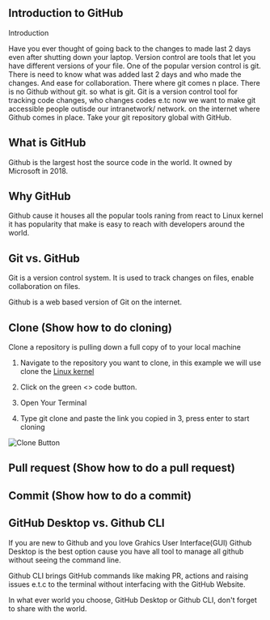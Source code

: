 ## Introduction to GitHub

Introduction

Have you ever thought of going back to the changes to made last 2 days even after shutting down your laptop. Version control are tools that let you have different versions of your file. One of the popular version control is git.
There is need to know what was added last 2 days and who made the changes. And ease for collaboration. There where git comes n place.
There is no Github without git. so what is git. Git is a version control tool for tracking code changes, who changes codes e.tc now we want to make git accessible people outisde our intranetwork/ network. on the internet where Github comes in place. Take your git repository
global with GitHub.

## What is GitHub

Github is the largest host the source code in the world. It owned by Microsoft in 2018.

## Why GitHub

Github cause it houses all the popular tools raning from react to Linux kernel it has popularity that make is easy to reach with developers around the world.

## Git vs. GitHub

Git is a version control system. It is used to track changes on files, enable collaboration on files.

Github is a web based version of Git on the internet.

## Clone (Show how to do cloning)
Clone a repository is pulling down a full copy of to your local machine

1. Navigate to the repository you want to clone, in this example we will use clone the [Linux kernel](https://github.com/torvalds/linux)
2. Click on the green <> code button.

4. Open Your Terminal
5. Type git clone and paste the link you copied in 3, press enter to start cloning

![Clone Button](/images/img1.png)

## Pull request (Show how to do a pull request)

## Commit (Show how to do a commit)

## GitHub Desktop vs. Github CLI

If you are new to Github and you love Grahics User Interface(GUI) Github Desktop is the best option cause you have all tool to manage all github without seeing the command line.

Github CLI brings GitHub commands like making PR, actions and raising issues e.t.c to the terminal without interfacing with the GitHub Website.

In what ever world you choose, GitHub Desktop or Github CLI, don't forget to share with the world.
